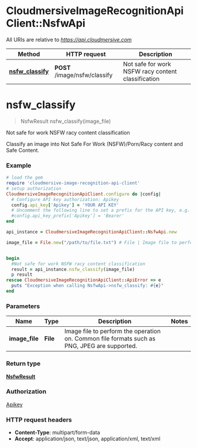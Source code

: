 # CloudmersiveImageRecognitionApiClient::NsfwApi

All URIs are relative to *https://api.cloudmersive.com*

Method | HTTP request | Description
------------- | ------------- | -------------
[**nsfw_classify**](NsfwApi.md#nsfw_classify) | **POST** /image/nsfw/classify | Not safe for work NSFW racy content classification


# **nsfw_classify**
> NsfwResult nsfw_classify(image_file)

Not safe for work NSFW racy content classification

Classify an image into Not Safe For Work (NSFW)/Porn/Racy content and Safe Content.

### Example
```ruby
# load the gem
require 'cloudmersive-image-recognition-api-client'
# setup authorization
CloudmersiveImageRecognitionApiClient.configure do |config|
  # Configure API key authorization: Apikey
  config.api_key['Apikey'] = 'YOUR API KEY'
  # Uncomment the following line to set a prefix for the API key, e.g. 'Bearer' (defaults to nil)
  #config.api_key_prefix['Apikey'] = 'Bearer'
end

api_instance = CloudmersiveImageRecognitionApiClient::NsfwApi.new

image_file = File.new("/path/to/file.txt") # File | Image file to perform the operation on.  Common file formats such as PNG, JPEG are supported.


begin
  #Not safe for work NSFW racy content classification
  result = api_instance.nsfw_classify(image_file)
  p result
rescue CloudmersiveImageRecognitionApiClient::ApiError => e
  puts "Exception when calling NsfwApi->nsfw_classify: #{e}"
end
```

### Parameters

Name | Type | Description  | Notes
------------- | ------------- | ------------- | -------------
 **image_file** | **File**| Image file to perform the operation on.  Common file formats such as PNG, JPEG are supported. | 

### Return type

[**NsfwResult**](NsfwResult.md)

### Authorization

[Apikey](../README.md#Apikey)

### HTTP request headers

 - **Content-Type**: multipart/form-data
 - **Accept**: application/json, text/json, application/xml, text/xml



